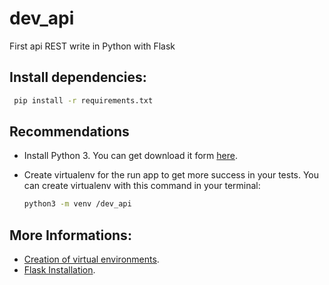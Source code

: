 # dev_api
First api REST write in Python with Flask

## Install dependencies:

```bash
 pip install -r requirements.txt
```

## Recommendations

- Install Python 3. You can get download it form [here](https://www.python.org/downloads/).

- Create virtualenv for the run app to get more success in your tests. You can create virtualenv with this command in your terminal:

  ```bash
  python3 -m venv /dev_api
  ```

## More Informations:

- [Creation of virtual environments](https://docs.python.org/3/library/venv.html).
- [Flask Installation](https://flask.palletsprojects.com/en/1.1.x/installation/).